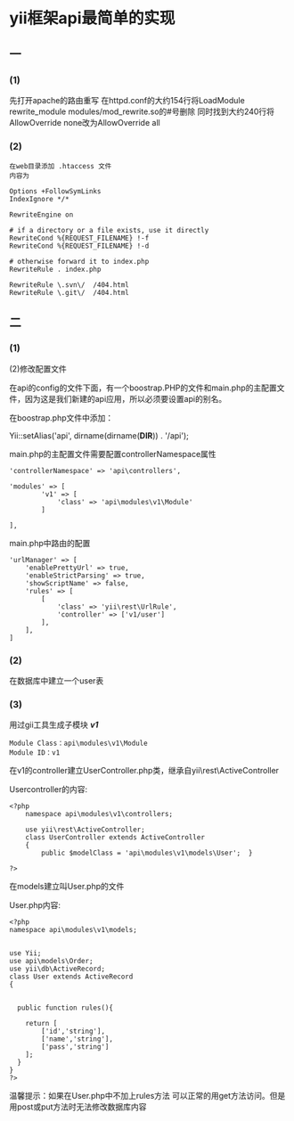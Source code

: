 # yii框架api最简单的实现

## 一
### (1)
先打开apache的路由重写
    在httpd.conf的大约154行将LoadModule rewrite_module modules/mod_rewrite.so的#号删除
    同时找到大约240行将AllowOverride none改为AllowOverride all

### (2)

    在web目录添加 .htaccess 文件 
    内容为
```
Options +FollowSymLinks
IndexIgnore */*

RewriteEngine on

# if a directory or a file exists, use it directly
RewriteCond %{REQUEST_FILENAME} !-f
RewriteCond %{REQUEST_FILENAME} !-d

# otherwise forward it to index.php
RewriteRule . index.php

RewriteRule \.svn\/  /404.html
RewriteRule \.git\/  /404.html
```
## 二

### (1)
(2)修改配置文件

在api的config的文件下面，有一个boostrap.PHP的文件和main.php的主配置文件，因为这是我们新建的api应用，所以必须要设置api的别名。


在boostrap.php文件中添加：

Yii::setAlias('api', dirname(dirname(__DIR__)) . '/api');



main.php的主配置文件需要配置controllerNamespace属性


```
'controllerNamespace' => 'api\controllers',

'modules' => [
        'v1' => [
            'class' => 'api\modules\v1\Module'
        ]

],
```
main.php中路由的配置

```
'urlManager' => [  
    'enablePrettyUrl' => true,  
    'enableStrictParsing' => true,  
    'showScriptName' => false,  
    'rules' => [  
        [  
            'class' => 'yii\rest\UrlRule',  
            'controller' => ['v1/user']  
        ],  
    ],  
]  
```
### (2)

在数据库中建立一个user表

### (3)
   用过gii工具生成子模块 ***v1*** 
```
Module Class：api\modules\v1\Module
Module ID：v1
```
在v1的controller建立UserController.php类，继承自yii\rest\ActiveController

Usercontroller的内容:

```
<?php
	namespace api\modules\v1\controllers;

	use yii\rest\ActiveController;
	class UserController extends ActiveController
	{
		public $modelClass = 'api\modules\v1\models\User';	}

?>
```

在models建立叫User.php的文件

User.php内容:


```
<?php
namespace api\modules\v1\models;  


use Yii;  
use api\models\Order;  
use yii\db\ActiveRecord;  
class User extends ActiveRecord  
{  
  

  public function rules(){

  	return [
  		['id','string'],
  		['name','string'],
  		['pass','string']
  	];
  }
} 
?>
```
温馨提示：如果在User.php中不加上rules方法 可以正常的用get方法访问。但是用post或put方法时无法修改数据库内容





    

